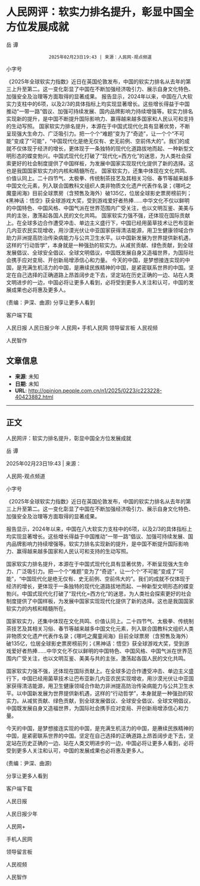 # 人民网评：软实力排名提升，彰显中国全方位发展成就

岳 谭


					2025年02月23日19:43 | 来源：人民网-观点频道


小字号





《2025年全球软实力指数》近日在英国伦敦发布，中国的软实力排名从去年的第三上升至第二。这一变化彰显了中国在不断加强经济吸引力、展示自身文化特色、加强安全及治理等方面取得的显著成果。
报告显示，2024年以来，中国在八大软实力支柱中的6项，以及2/3的具体指标上均实现显著增长。这些增长得益于中国推动“一带一路”倡议、加强可持续发展、国内品牌影响力持续增强等。软实力排名实现新的提升，是中国不断提升国际影响力、赢得越来越多国家和人民认可和支持的生动写照。
国家软实力排名提升，本源在于中国式现代化具有显著优势，不断呈现强大生命力、广泛吸引力。把一个个“难题”变为了“奇迹”，让一个个“不可能”变成了“可能”，“中国现代化是绝无仅有、史无前例、空前伟大的”。我们的成就不仅体现于经济的增长，更体现于一条独特的现代化道路拔地而起、一种新型文明形态的蝶变勃兴。中国式现代化打破了“现代化=西方化”的迷思，为人类社会探索更好的社会制度提供了中国样板，为发展中国家实现现代化提供了新的选择。这也是我国国家软实力的内核和精髓所在。
国家软实力，还集中体现在‌文化共鸣、价值认同上。二十四节气、太极拳、传统制茶技艺及其相关习俗、春节等越来越多中国文化元素，列入联合国教科文组织人类非物质文化遗产代表作名录；《哪吒之魔童闹海》目前全球票房（含预售及海外）破135亿，位居全球影史票房榜前列；《黑神话：悟空》获全球游戏大奖，受到游戏爱好者热捧……中华文化不仅以鲜明的中国特色、中国风格、中国气派在世界范围内广受关注，也以文明互鉴、美美与共的主张，激荡起各国人民的文化共鸣。
国家软实力强不强，还体现在国际贡献上。在全球多边合作遭受冲击、单边主义盛行下，中国已经用菌草技术让巴布亚新几内亚农民实现增收，用沙漠光伏让中亚国家获得清洁能源，用卫生健康领域合作助力非洲提高防治传染病能力与公共卫生水平。以中国新发展为世界提供新机遇，这样的“行动哲学”，本身就是一种强劲的软实力。从减贫贡献、绿色贡献，到全球发展倡议、全球安全倡议、全球文明倡议，中国既发展自身又造福世界，为国际社会携手应对变局、开创新局增添信心和力量。
今天的中国，是梦想接连实现的中国，是充满生机活力的中国，是赓续民族精神的中国，是紧密联系世界的中国。坚定在自己选择的正确道路上昂首阔步走下去，坚定站在历史正确的一边、站在人类文明进步的一边，中国必将让更多人看到，必将受到更多人关注和认可，中国的发展成果也必将惠及更多人。

(责编：尹深、曲源)
分享让更多人看到  


客户端下载

人民日报
人民日报少年
人民网+
手机人民网
领导留言板
人民视频

人民智作

## 文章信息

- **来源**: 未知
- **日期**: 未知
- **URL**: http://opinion.people.com.cn/n1/2025/0223/c223228-40423882.html

---

## 正文

人民网评：软实力排名提升，彰显中国全方位发展成就

岳 谭

2025年02月23日19:43 | 来源：

人民网-观点频道

小字号

《2025年全球软实力指数》近日在英国伦敦发布，中国的软实力排名从去年的第三上升至第二。这一变化彰显了中国在不断加强经济吸引力、展示自身文化特色、加强安全及治理等方面取得的显著成果。

报告显示，2024年以来，中国在八大软实力支柱中的6项，以及2/3的具体指标上均实现显著增长。这些增长得益于中国推动“一带一路”倡议、加强可持续发展、国内品牌影响力持续增强等。软实力排名实现新的提升，是中国不断提升国际影响力、赢得越来越多国家和人民认可和支持的生动写照。

国家软实力排名提升，本源在于中国式现代化具有显著优势，不断呈现强大生命力、广泛吸引力。把一个个“难题”变为了“奇迹”，让一个个“不可能”变成了“可能”，“中国现代化是绝无仅有、史无前例、空前伟大的”。我们的成就不仅体现于经济的增长，更体现于一条独特的现代化道路拔地而起、一种新型文明形态的蝶变勃兴。中国式现代化打破了“现代化=西方化”的迷思，为人类社会探索更好的社会制度提供了中国样板，为发展中国家实现现代化提供了新的选择。这也是我国国家软实力的内核和精髓所在。

国家软实力，还集中体现在‌文化共鸣、价值认同上。二十四节气、太极拳、传统制茶技艺及其相关习俗、春节等越来越多中国文化元素，列入联合国教科文组织人类非物质文化遗产代表作名录；《哪吒之魔童闹海》目前全球票房（含预售及海外）破135亿，位居全球影史票房榜前列；《黑神话：悟空》获全球游戏大奖，受到游戏爱好者热捧……中华文化不仅以鲜明的中国特色、中国风格、中国气派在世界范围内广受关注，也以文明互鉴、美美与共的主张，激荡起各国人民的文化共鸣。

国家软实力强不强，还体现在国际贡献上。在全球多边合作遭受冲击、单边主义盛行下，中国已经用菌草技术让巴布亚新几内亚农民实现增收，用沙漠光伏让中亚国家获得清洁能源，用卫生健康领域合作助力非洲提高防治传染病能力与公共卫生水平。以中国新发展为世界提供新机遇，这样的“行动哲学”，本身就是一种强劲的软实力。从减贫贡献、绿色贡献，到全球发展倡议、全球安全倡议、全球文明倡议，中国既发展自身又造福世界，为国际社会携手应对变局、开创新局增添信心和力量。

今天的中国，是梦想接连实现的中国，是充满生机活力的中国，是赓续民族精神的中国，是紧密联系世界的中国。坚定在自己选择的正确道路上昂首阔步走下去，坚定站在历史正确的一边、站在人类文明进步的一边，中国必将让更多人看到，必将受到更多人关注和认可，中国的发展成果也必将惠及更多人。

(责编：尹深、曲源)

分享让更多人看到

客户端下载

人民日报

人民日报少年

人民网+

手机人民网

领导留言板

人民视频

人民智作

